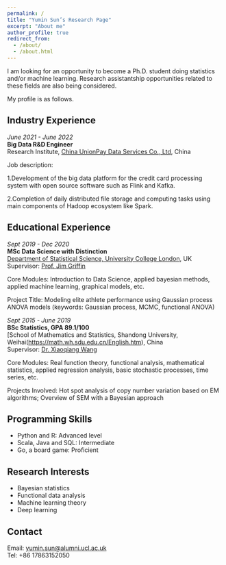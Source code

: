 ```yaml
---
permalink: /
title: "Yumin Sun’s Research Page"
excerpt: "About me"
author_profile: true
redirect_from: 
  - /about/
  - /about.html
---
```


I am looking for an opportunity to become a Ph.D. student doing statistics and/or machine learning. Research assistantship opportunities related to these fields are also being considered.

My profile is as follows.

## Industry Experience

*June 2021 - June 2022*  
**Big Data R&D Engineer**  
Research Institute, [China UnionPay Data Services Co., Ltd](http://www.cupdata.com/index_en.aspx), China  

Job description:

1.Development of the big data platform for the credit card processing system with open source software such as Flink and Kafka.  

2.Completion of daily distributed file storage and computing tasks using main components of Hadoop ecosystem like Spark.

## Educational Experience

*Sept 2019 - Dec 2020*  
**MSc Data Science with Distinction**  
[Department of Statistical Science, University College London](https://www.ucl.ac.uk/statistics/), UK  
Supervisor: [Prof. Jim Griffin](https://www.ucl.ac.uk/statistics/people/professor-jim-griffin)

Core Modules: Introduction to Data Science, applied bayesian methods, applied machine learning, graphical models, etc.

Project Title: Modeling elite athlete performance using Gaussian process ANOVA models (keywords: Gaussian process, MCMC, functional ANOVA)

*Sept 2015 - June 2019*  
**BSc Statistics, GPA 89.1/100**  
[School of Mathematics and Statistics, Shandong University, Weihai(https://math.wh.sdu.edu.cn/English.htm), China  
Supervisor: [Dr. Xiaoqiang Wang](https://math.wh.sdu.edu.cn/info/1085/6016.htm)

Core Modules: Real function theory, functional analysis, mathematical statistics, applied regression analysis, basic stochastic processes, time series, etc.

Projects Involved: Hot spot analysis of copy number variation based on EM algorithms; Overview of SEM with a Bayesian approach

## Programming Skills

- Python and R: Advanced level
- Scala, Java and SQL: Intermediate
- Go, a board game: Proficient

## Research Interests

- Bayesian statistics
- Functional data analysis
- Machine learning theory
- Deep learning

## Contact
Email: yumin.sun@alumni.ucl.ac.uk  
Tel: +86 17863152050
